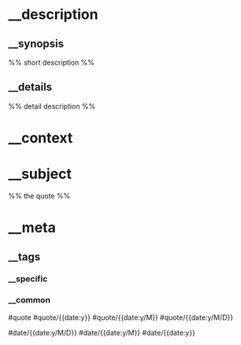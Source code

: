 # \_\_description
## \_\_synopsis 
%% short description %%
## \_\_details
%% detail description %%
# \_\_context
# \_\_subject
%% the quote %%
# \_\_meta 
## \_\_tags 
### \_\_specific
### \_\_common
#quote  #quote/{{date:y}} #quote/{{date:y/M}} #quote/{{date:y/M/D}} 

#date/{{date:y/M/D}} #date/{{date:y/M}} #date/{{date:y}}
